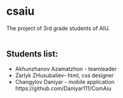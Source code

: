 # csaiu
The project of 3rd grade students of AIU.<br><br>
<h2>Students list:</h2>
<ul><li>Akhunzhanov Azamatzhon - teamleader</li>
<li>Zarlyk ZHusubaliev- html, css designer</li>
<li>Changylov Daniyar - mobile application https://github.com/Daniyar111/ComAiu</li>
</ul>
